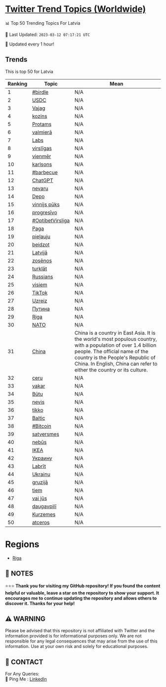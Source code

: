[Twitter Trend Topics (Worldwide)](https://github.com/ErcinDedeoglu/Twitter-Trend-Topics)
==========


📊 Top 50 Trending Topics For Latvia

📆 Last Updated: `2023-03-12 07:17:21 UTC`

🔧 Updated every 1 hour!


## Trends

This is top 50 for Latvia

| Ranking | Topic | Mean |
| ------- | ------------ | ------------ |
| 1 | [#birdle](http://twitter.com/search?q=%23birdle) | N/A |
| 2 | [USDC](http://twitter.com/search?q=USDC) | N/A |
| 3 | [Vajag](http://twitter.com/search?q=Vajag) | N/A |
| 4 | [kozins](http://twitter.com/search?q=kozins) | N/A |
| 5 | [Protams](http://twitter.com/search?q=Protams) | N/A |
| 6 | [valmierā](http://twitter.com/search?q=valmier%c4%81) | N/A |
| 7 | [Labs](http://twitter.com/search?q=Labs) | N/A |
| 8 | [virslīgas](http://twitter.com/search?q=virsl%c4%abgas) | N/A |
| 9 | [vienmēr](http://twitter.com/search?q=vienm%c4%93r) | N/A |
| 10 | [karlsons](http://twitter.com/search?q=karlsons) | N/A |
| 11 | [#barbecue](http://twitter.com/search?q=%23barbecue) | N/A |
| 12 | [ChatGPT](http://twitter.com/search?q=ChatGPT) | N/A |
| 13 | [nevaru](http://twitter.com/search?q=nevaru) | N/A |
| 14 | [Depo](http://twitter.com/search?q=Depo) | N/A |
| 15 | [vinnijs pūks](http://twitter.com/search?q=vinnijs+p%c5%abks) | N/A |
| 16 | [progresīvo](http://twitter.com/search?q=progres%c4%abvo) | N/A |
| 17 | [#OptibetVirsliga](http://twitter.com/search?q=%23OptibetVirsliga) | N/A |
| 18 | [Paga](http://twitter.com/search?q=Paga) | N/A |
| 19 | [pieļauju](http://twitter.com/search?q=pie%c4%bcauju) | N/A |
| 20 | [beidzot](http://twitter.com/search?q=beidzot) | N/A |
| 21 | [Latvijā](http://twitter.com/search?q=Latvij%c4%81) | N/A |
| 22 | [zosēnos](http://twitter.com/search?q=zos%c4%93nos) | N/A |
| 23 | [turklāt](http://twitter.com/search?q=turkl%c4%81t) | N/A |
| 24 | [Russians](http://twitter.com/search?q=Russians) | N/A |
| 25 | [visiem](http://twitter.com/search?q=visiem) | N/A |
| 26 | [TikTok](http://twitter.com/search?q=TikTok) | N/A |
| 27 | [Uzreiz](http://twitter.com/search?q=Uzreiz) | N/A |
| 28 | [Путина](http://twitter.com/search?q=%d0%9f%d1%83%d1%82%d0%b8%d0%bd%d0%b0) | N/A |
| 29 | [Riga](http://twitter.com/search?q=Riga) | N/A |
| 30 | [NATO](http://twitter.com/search?q=NATO) | N/A |
| 31 | [China](http://twitter.com/search?q=China) | China is a country in East Asia. It is the world's most populous country, with a population of over 1.4 billion people. The official name of the country is the People's Republic of China. In English, China can refer to either the country or its culture. |
| 32 | [ceru](http://twitter.com/search?q=ceru) | N/A |
| 33 | [vakar](http://twitter.com/search?q=vakar) | N/A |
| 34 | [Būtu](http://twitter.com/search?q=B%c5%abtu) | N/A |
| 35 | [nevis](http://twitter.com/search?q=nevis) | N/A |
| 36 | [tikko](http://twitter.com/search?q=tikko) | N/A |
| 37 | [Baltic](http://twitter.com/search?q=Baltic) | N/A |
| 38 | [#Bitcoin](http://twitter.com/search?q=%23Bitcoin) | N/A |
| 39 | [satversmes](http://twitter.com/search?q=satversmes) | N/A |
| 40 | [nebūs](http://twitter.com/search?q=neb%c5%abs) | N/A |
| 41 | [IKEA](http://twitter.com/search?q=IKEA) | N/A |
| 42 | [Украину](http://twitter.com/search?q=%d0%a3%d0%ba%d1%80%d0%b0%d0%b8%d0%bd%d1%83) | N/A |
| 43 | [Labrīt](http://twitter.com/search?q=Labr%c4%abt) | N/A |
| 44 | [Ukrainu](http://twitter.com/search?q=Ukrainu) | N/A |
| 45 | [gruzijā](http://twitter.com/search?q=gruzij%c4%81) | N/A |
| 46 | [tiem](http://twitter.com/search?q=tiem) | N/A |
| 47 | [vai jūs](http://twitter.com/search?q=vai+j%c5%abs) | N/A |
| 48 | [daugavpilī](http://twitter.com/search?q=daugavpil%c4%ab) | N/A |
| 49 | [Kurzemes](http://twitter.com/search?q=Kurzemes) | N/A |
| 50 | [atceros](http://twitter.com/search?q=atceros) | N/A |



# Regions

* [Riga](</Latvia/Riga.md>)



## 📝 NOTES

⭐⭐⭐ **Thank you for visiting my GitHub repository! If you found the content helpful or valuable, leave a star on the repository to show your support. It encourages me to continue updating the repository and allows others to discover it. Thanks for your help!**


## ⚠️ WARNING

Please be advised that this repository is not affiliated with Twitter and the information provided is for informational purposes only. We are not responsible for any legal consequences that may arise from the use of this information. Use at your own risk and solely for educational purposes.


## 📨 CONTACT

 For Any Queries:  
            🏓 Ping Me : [LinkedIn](https://www.linkedin.com/in/ercindedeoglu/)
